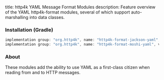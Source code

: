 title: http4k YAML Message Format Modules
description: Feature overview of the YAML http4k-format modules, several of which support auto-marshalling into data classes.

### Installation (Gradle)

```groovy
implementation group: "org.http4k", name: "http4k-format-jackson-yaml", version: "4.39.0.0"
implementation group: "org.http4k", name: "http4k-format-moshi-yaml", version: "4.39.0.0"
```

### About
These modules add the ability to use YAML as a first-class citizen when reading from and to HTTP messages. 

[http4k]: https://http4k.org

